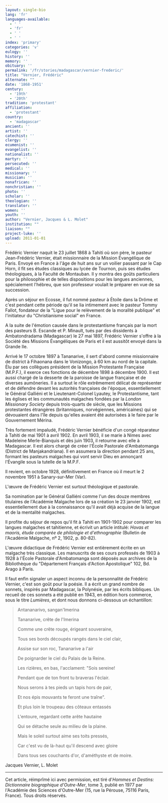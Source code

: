 ```yaml
---
layout: single-bio
lang: 'fr'
languages-available:
  - ' '
  - 'fr'
  - ' '
  - ' '
index: 'primary'
categories: 'v'
eulogy: ''
history: ''
memory: ''
obituary: ''
permalink: '/fr/stories/madagascar/vernier-frederic/'
title: "Vernier, Frédéric"
alternate: ""
date: '1868-1951'
century:
  - '19th'
  - '20th'
tradition: 'protestant'
affiliation:
  - 'protestant'
country:
  - 'madagascar'
ancient: ''
artist: ''
catechist: ''
clergy: ''
ecumenist: ''
evangelist: ''
nationalist: ''
martyr: ''
persecuted: ''
medical: ''
missionary: ''
musician: ''
nonafrican: ''
nonchristian: ''
photo: ''
scholar: ''
theologian: ''
translator: ''
women: ''
youth: ''
author: "Vernier, Jacques & L. Molet"
institution: ""
liaison: ""
project-luke: ''
upload: 2011-01-01
---
```




Frédéric Vernier naquit le 23 juillet 1868 à Tahiti où son père, le pasteur Jean-Frédéric Vernier, était missionnaire de la Mission Évangélique de Paris. Envoyé en France à l'âge de huit ans sur un voilier passant par le Cap Horn, il fit ses études classiques au lycée de Tournon, puis ses études théologiques, à la Faculté de Montauban. Il y montra des goûts particuliers pour la philosophie et de telles dispositions pour les langues anciennes, spécialement l'hébreu, que son professeur voulait le préparer en vue de sa succession.

Après un séjour en Ecosse, il fut nommé pasteur à Étoile dans la Drôme et c'est pendant cette période qu'il se lia intimement avec le pasteur Tommy Fallot, fondateur de la "Ligue pour le relèvement de la moralité publique" et l'initiateur du "Christianisme social" en France.

A la suite de l'émotion causée dans le protestantisme français par la mort des pasteurs B. Escande et P. Minault, tués par des dissidents à Ambatondradama (Madagascar) le 27 mai 1897, Frédéric Vernier s'offre à la Société des Missions Évangéliques de Paris et il est aussitôt envoyé dans la Grande Ile.

Arrivé le 17 octobre 1897 à Tananarive, il sert d'abord comme missionnaire de district à Fihaonana dans le Vonizongo, à 60 km au nord de la capitale. Élu par ses collègues président de la Mission Protestante Française (M.P.F.), il exerce ces fonctions de décembre 1898 à décembre 1900. Il est aussi chargé de la desserte de la paroisse de langue française et de diverses aumôneries. Il a surtout le rôle extrêmement délicat de représenter et de défendre devant les autorités françaises de l'époque, essentiellement le Général Galliéni et le Lieutenant-Colonel Lyautey, le Protestantisme, tant les églises et les communautés malgaches fondées par la *London Missionary Society* depuis trois-quarts de siècle, que les Missions protestantes étrangères (britanniques, norvégiennes, américaines) qui se dévouaient dans l'île depuis qu'elles avaient été autorisées à le faire par le Gouvernement Mérina.

Très fortement impaludé, Frédéric Vernier bénéficie d'un congé réparateur à Tahiti de mai 1901 à avril 1902. En avril 1903, il se marie à Nimes avec Madeleine Merle-Bianquis et dès juin 1903, il retourne avec elle à Madagascar. Il est alors chargé de créer l'École Pastorale d'Ambatomanga (District de Manjakandriana). Il en assumera la direction pendant 25 ans, formant les pasteurs malgaches qui vont servir Dieu en annonçant l'Évangile sous la tutelle de la M.P.F.

Il revient, en octobre 1928, définitivement en France où il meurt le 2 novembre 1951 à Sanary-sur-Mer (Var).

L'œuvre de Frédéric Vernier est surtout théologique et pastorale.

Sa nomination par le Général Galliéni comme l'un des douze membres titulaires de l'Académie Malgache lors de sa création le 23 janvier 1902, est essentiellement due à la connaissance qu'il avait déjà acquise de la langue et de la mentalité malgaches.

Il profite du séjour de repos qu'il fit à Tahiti en 1901-1902 pour comparer les langues malgaches et tahitienne, et écrivit un article intitulé: *Hovas et maoris, étude comparée de philologie et d'ethnographie* (Bulletin de l'Académie Malgache, nº 2, 1902, p. 80-82).

L'œuvre didactique de Frédéric Vernier est entièrement écrite en un malgache très classique. Les manuscrits de ses cours professés de 1903 à 1928 à l'École Pastorale d'Ambatomanga sont déposés aux archives de la Bibliothèque du "Département Français d'Action Apostolique" 102, Bd. Arago à Paris.

Il faut enfin signaler un aspect inconnu de la personnalité de Frédéric Vernier, c'est son goût pour la poésie. Il a écrit un grand nombre de sonnets, inspirés par Madagascar, la Polynésie, par les écrits bibliques. Un recueil de ces sonnets a été publié en 1943, en édition hors commerce, sous le titre *Lumières*, et dont nous donnons ci-dessous un échantillon:

> Antananarivo, sangan'Imerina
> 
> Tananarive, crête de l'Imerina
> 
> Comme une crête rouge, érigeant souveraine,
> 
> Tous ses bords découpés rangés dans le ciel clair,
> 
> Assise sur son roc, Tananarive a l'air
> 
> De poignarder le ciel du Palais de la Reine.
> 
> 
> 
> Les rizières, en bas, l'acclament: "Sois sereine!
> 
> Pendant que de ton front tu braveras l'éclair.
> 
> Nous serons à tes pieds un tapis hors de pair,
> 
> Et nos épis mouvants te feront une traîne".
> 
> 
> 
> Et plus loin le troupeau des côteaux entassés
> 
> L'entoure, regardant cette arête hautaine
> 
> Qui se détache seule au milieu de la plaine.
> 
> 
> 
> Mais le soleil surtout aime ses toits pressés,
> 
> Car c'est vu de là-haut qu'il descend avec gloire
> 
> Dans tous ses couchants d'or, d'améthyste et de moire.

Jacques Vernier, L. Molet

---

Cet article, réimprîmé ici avec permission, est tiré d'*Hommes et Destins: Dictionnaire biographique d'Outre-Mer*, tome 3, publié en 1977 par l'Académie des Sciences d'Outre-Mer (15, rue la Pérouse, 75116 Paris, France). Tous droits réservés.
